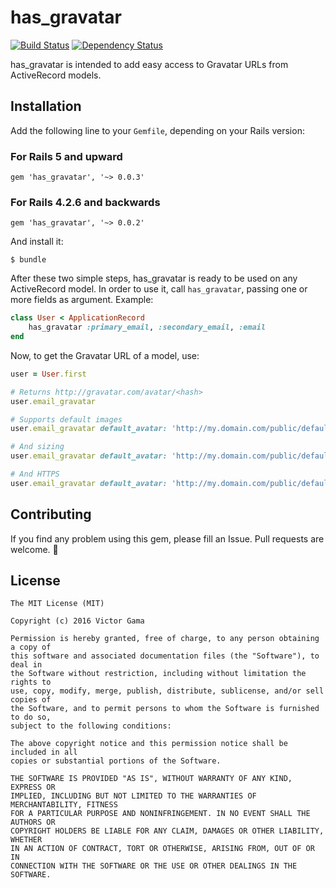 # has_gravatar

[![Build Status](https://travis-ci.org/victorgama/has_gravatar.png?branch=master)](https://travis-ci.org/victorgama/has_gravatar) [![Dependency Status](https://gemnasium.com/victorgama/has_gravatar.png)](https://gemnasium.com/victorgama/has_gravatar)

has_gravatar is intended to add easy access to Gravatar URLs from ActiveRecord models.

## Installation

Add the following line to your `Gemfile`, depending on your Rails version:

### For Rails 5 and upward
```
gem 'has_gravatar', '~> 0.0.3'
```

### For Rails 4.2.6 and backwards
```
gem 'has_gravatar', '~> 0.0.2'
```

And install it:
```
$ bundle
```

After these two simple steps, has_gravatar is ready to be used on any ActiveRecord model.
In order to use it, call `has_gravatar`, passing one or more fields as argument. Example:
```ruby
class User < ApplicationRecord
	has_gravatar :primary_email, :secondary_email, :email
end
```

Now, to get the Gravatar URL of a model, use:
```ruby
user = User.first

# Returns http://gravatar.com/avatar/<hash>
user.email_gravatar

# Supports default images
user.email_gravatar default_avatar: 'http://my.domain.com/public/default_gravatar.png'

# And sizing
user.email_gravatar default_avatar: 'http://my.domain.com/public/default_gravatar.png', size: 128

# And HTTPS
user.email_gravatar default_avatar: 'http://my.domain.com/public/default_gravatar.png', size: 128, secure: true

```

## Contributing

If you find any problem using this gem, please fill an Issue. Pull requests are welcome. 🚢

## License

```
The MIT License (MIT)

Copyright (c) 2016 Victor Gama

Permission is hereby granted, free of charge, to any person obtaining a copy of
this software and associated documentation files (the "Software"), to deal in
the Software without restriction, including without limitation the rights to
use, copy, modify, merge, publish, distribute, sublicense, and/or sell copies of
the Software, and to permit persons to whom the Software is furnished to do so,
subject to the following conditions:

The above copyright notice and this permission notice shall be included in all
copies or substantial portions of the Software.

THE SOFTWARE IS PROVIDED "AS IS", WITHOUT WARRANTY OF ANY KIND, EXPRESS OR
IMPLIED, INCLUDING BUT NOT LIMITED TO THE WARRANTIES OF MERCHANTABILITY, FITNESS
FOR A PARTICULAR PURPOSE AND NONINFRINGEMENT. IN NO EVENT SHALL THE AUTHORS OR
COPYRIGHT HOLDERS BE LIABLE FOR ANY CLAIM, DAMAGES OR OTHER LIABILITY, WHETHER
IN AN ACTION OF CONTRACT, TORT OR OTHERWISE, ARISING FROM, OUT OF OR IN
CONNECTION WITH THE SOFTWARE OR THE USE OR OTHER DEALINGS IN THE SOFTWARE.
```
